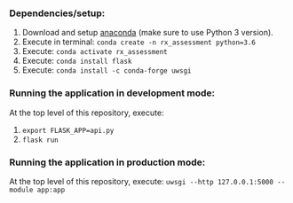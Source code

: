 ### Dependencies/setup:  
1. Download and setup [anaconda](https://www.anaconda.com/distribution/) (make sure to use Python 3 version).  
2. Execute in terminal: `conda create -n rx_assessment python=3.6`
3. Execute: `conda activate rx_assessment`  
4. Execute: `conda install flask`  
5. Execute: `conda install -c conda-forge uwsgi`  

### Running the application in development mode:
At the top level of this repository, execute: 
1. `export FLASK_APP=api.py`
2. `flask run`

### Running the application in production mode:
At the top level of this repository, execute: `uwsgi --http 127.0.0.1:5000 --module app:app`